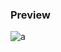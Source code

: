 ### Preview
![a](https://github.com/Eazvy/UILibs/blob/main/Librarys/VG/Screenshot%202023-02-24%20145255.png?raw=true)
